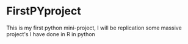 # FirstPYproject
This is my first python mini-project, I will be replication some massive project's I have done in R in python 
